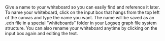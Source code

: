 Give a name to your whiteboard so you can easily find and reference it later. To name your whiteboard, click on the input box that hangs from the top left of the canvas and type the name you want. The name will be saved as an .edn file in a special “whiteboards” folder in your Logseq graph file system structure. You can also rename your whiteboard anytime by clicking on the input box again and editing the text.